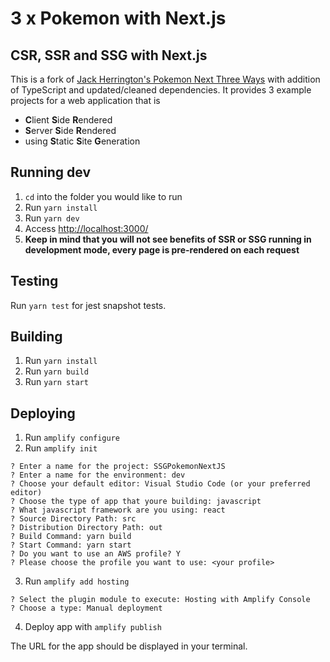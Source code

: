# 3 x Pokemon with Next.js
## CSR, SSR and SSG with Next.js

This is a fork of [Jack Herrington's Pokemon Next Three Ways](https://github.com/jherr/pokemon-next-three-ways)  with addition of TypeScript and updated/cleaned dependencies. It provides 3 example projects for a web application that is

 - **C**lient **S**ide **R**endered
 - **S**erver **S**ide **R**endered
 - using **S**tatic **S**ite **G**eneration

## Running dev

 1. `cd` into the folder you would like to run
 2. Run `yarn install`
 3. Run `yarn dev`
 4. Access [http://localhost:3000/](http://localhost:3000/)
 5. **Keep in mind that you will not see benefits of SSR or SSG running in development mode, every page is pre-rendered on each request**

## Testing
Run `yarn test` for jest snapshot tests.

## Building
 1. Run `yarn install`
 2. Run `yarn build`
 3. Run `yarn start`

 ## Deploying
1. Run `amplify configure`
2. Run `amplify init`
```
? Enter a name for the project: SSGPokemonNextJS
? Enter a name for the environment: dev
? Choose your default editor: Visual Studio Code (or your preferred editor)
? Choose the type of app that youre building: javascript
? What javascript framework are you using: react
? Source Directory Path: src
? Distribution Directory Path: out
? Build Command: yarn build
? Start Command: yarn start
? Do you want to use an AWS profile? Y
? Please choose the profile you want to use: <your profile>
```
3. Run `amplify add hosting`
```
? Select the plugin module to execute: Hosting with Amplify Console
? Choose a type: Manual deployment
```
4. Deploy app with `amplify publish`


The URL for the app should be displayed in your terminal.

